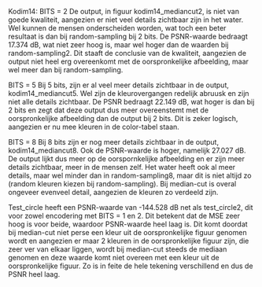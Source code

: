 Kodim14:
BITS = 2
De output, in figuur kodim14_mediancut2, is niet van goede kwaliteit, aangezien er niet veel details zichtbaar zijn in het water. Wel kunnen de mensen onderscheiden worden, wat toch een beter resultaat is dan bij random-sampling bij 2 bits. De PSNR-waarde bedraagt 17.374 dB, wat niet zeer hoog is, maar wel hoger dan de waarden bij random-sampling2. Dit staaft de conclusie van de kwaliteit, aangezien de output niet heel erg overeenkomt met de oorspronkelijke afbeelding, maar wel meer dan bij random-sampling.

BITS = 5
Bij 5 bits, zijn er al veel meer details zichtbaar in de output, kodim14_mediancut5. Wel zijn de kleurovergangen redelijk abruusk en zijn niet alle details zichtbaar. De PSNR bedraagt 22.149 dB, wat hoger is dan bij 2 bits en zegt dat deze output dus meer overeenstemt met de oorspronkelijke afbeelding dan de output bij 2 bits. Dit is zeker logisch, aangezien er nu mee kleuren in de color-tabel staan. 

BITS = 8
Bij 8 bits zijn er nog meer details zichtbaar in de output, kodim14_mediancut8. Ook de PSNR-waarde is hoger, namelijk 27.027 dB. De output lijkt dus meer op de oorspornkelijke afbeelding en er zijn meer details zichtbaar, meer in de mensen zelf. Het water heeft ook al meer details, maar wel minder dan in random-sampling8, maar dit is niet altijd zo (random kleuren kiezen bij random-sampling). Bij median-cut is overal ongeveer evenveel detail, aangezien de kleuren zo verdeeld zijn.

Test_circle heeft een PSNR-waarde van -144.528 dB net als test_circle2, dit voor zowel encodering met BITS = 1 en 2. Dit betekent dat de MSE zeer hoog is voor beide, waardoor PSNR-waarde heel laag is. Dit komt doordat bij median-cut niet perse een kleur uit de oorspronkelijke figuur genomen wordt en aangezien er maar 2 kleuren in de oorspronkelijke figuur zijn, die zeer ver van elkaar liggen, wordt bij median-cut steeds de mediaan genomen en deze waarde komt niet overeen met een kleur uit de oorspronkelijke figuur. Zo is in feite de hele tekening verschillend en dus de PSNR heel laag.